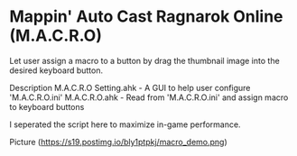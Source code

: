 # Mappin' Auto Cast Ragnarok Online (M.A.C.R.O)
Let user assign a macro to a button by drag the thumbnail image into the desired keyboard button.

Description
M.A.C.R.O Setting.ahk - A GUI to help user configure 'M.A.C.R.O.ini'
M.A.C.R.O.ahk - Read from 'M.A.C.R.O.ini' and assign macro to keyboard buttons

I seperated the script here to maximize in-game performance.

Picture
(https://s19.postimg.io/bly1ptpkj/macro_demo.png)